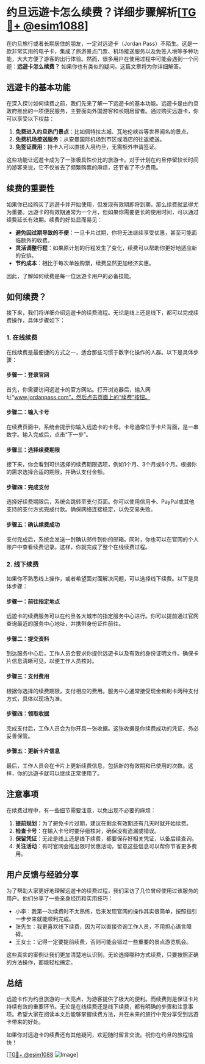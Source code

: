 # 约旦远遊卡怎么续费？详细步骤解析[[TG💪+ @esim1088](https://t.me/s/esim1088)]

在约旦旅行或者长期居住的朋友，一定对远遊卡（Jordan Pass）不陌生。这是一款非常实用的电子卡，集成了旅游景点门票、机场接送服务以及免签入境等多种功能，大大方便了游客的出行体验。然而，很多用户在使用过程中可能会遇到一个问题：**远遊卡怎么续费？** 如果你也有类似的疑问，这篇文章将为你详细解答。

## 远遊卡的基本功能

在深入探讨如何续费之前，我们先来了解一下远遊卡的基本功能。远遊卡是由约旦政府推出的一项便民服务，主要面向外国游客和长期居留者。通过购买远遊卡，你可以享受以下权益：

1. **免费进入约旦热门景点**：比如佩特拉古城、瓦地伦峡谷等世界闻名的景点。
2. **免费机场接送服务**：从安曼国际机场到市区或酒店的往返接送。
3. **免签证费用**：持卡人可以直接入境约旦，无需额外申请签证。

这些功能让远遊卡成为了一张极具性价比的旅游卡。对于计划在约旦停留较长时间的游客来说，它不仅省去了频繁购票的麻烦，还节省了不少费用。

## 续费的重要性

如果你已经购买了远遊卡并开始使用，但发现有效期即将到期，那么续费就显得尤为重要。远遊卡的有效期通常为一个月，但如果你需要更长的使用时间，可以通过续费延长有效期。续费的好处显而易见：

- **避免因过期导致的不便**：一旦卡片过期，你将无法继续享受优惠，甚至可能面临额外的收费。
- **灵活调整行程**：如果原计划的行程发生了变化，续费可以帮助你更好地适应新的安排。
- **节约成本**：相比于每次单独购票，续费显然更加经济实惠。

因此，了解如何续费是每一位远遊卡用户的必备技能。

## 如何续费？

接下来，我们将详细介绍远遊卡的续费流程。无论是线上还是线下，都可以完成续费操作，具体步骤如下：

### 1. 在线续费

在线续费是最便捷的方式之一，适合那些习惯于数字化操作的人群。以下是具体步骤：

#### 步骤一：登录官网

首先，你需要访问远遊卡的官方网站。打开浏览器后，输入网址“www.jordanpass.com”，然后点击页面上的“续费”按钮。

#### 步骤二：输入卡号

在续费页面中，系统会提示你输入远遊卡的卡号。卡号通常位于卡片背面，是一串数字。输入完成后，点击“下一步”。

#### 步骤三：选择续费期限

接下来，你会看到可供选择的续费期限选项，例如1个月、3个月或6个月。根据你的需求选择合适的期限，并确认支付金额。

#### 步骤四：完成支付

选择好续费期限后，系统会跳转至支付页面。你可以使用信用卡、PayPal或其他支持的支付方式完成付款。确保网络连接稳定，以免交易失败。

#### 步骤五：确认续费成功

支付完成后，系统会发送一封确认邮件到你的邮箱。同时，你也可以在官网的个人账户中查看续费记录。这样，你就完成了整个在线续费过程。

### 2. 线下续费

如果你不熟悉线上操作，或者希望面对面解决问题，可以选择线下续费。以下是具体步骤：

#### 步骤一：前往指定地点

远遊卡的续费服务可以在约旦各大城市的指定服务中心进行。你可以提前通过官网查询最近的服务中心地址，并携带身份证件前往。

#### 步骤二：提交资料

到达服务中心后，工作人员会要求你提供远遊卡以及有效的身份证明文件。确保卡片信息清晰可见，以便工作人员核对。

#### 步骤三：支付费用

根据你选择的续费期限，支付相应的费用。服务中心通常接受现金和刷卡两种支付方式，具体以现场为准。

#### 步骤四：领取收据

完成支付后，工作人员会为你开具一张收据。这张收据是你续费成功的凭证，务必妥善保管。

#### 步骤五：更新卡片信息

最后，工作人员会在卡片上更新续费信息，包括新的有效期和已使用的次数。这样，你的远遊卡就可以继续正常使用了。

## 注意事项

在续费过程中，有一些细节需要注意，以免出现不必要的麻烦：

1. **提前规划**：为了避免卡片过期，建议在剩余有效期还有几天时就开始续费。
2. **检查卡号**：在输入卡号时要仔细核对，确保没有遗漏或错误。
3. **保留凭证**：无论是线上还是线下续费，都要保存好相关凭证，以备后续查询。
4. **关注活动**：有时官网会推出限时优惠活动，留意这些信息可以帮你节省更多费用。

## 用户反馈与经验分享

为了帮助大家更好地理解远遊卡的续费过程，我们采访了几位曾经使用过该服务的用户。他们分享了一些亲身经历和实用技巧：

- 小李：我第一次续费时不太熟练，后来发现官网的操作其实很简单，按照指引一步步来就能顺利完成。
- 张先生：我更喜欢线下续费，因为可以直接咨询工作人员，不用担心语言障碍。
- 王女士：记得一定要提前续费，否则可能会错过一些重要的景点游览机会。

这些真实的案例让我们更加清楚地认识到，无论选择哪种方式续费，只要按照正确的方法操作，都能轻松搞定。

## 总结

远遊卡作为约旦旅游的一大亮点，为游客提供了极大的便利。而续费则是保证卡片持续有效的重要环节。无论是在线续费还是线下续费，都有明确的步骤和注意事项。希望大家在阅读本文后能够掌握续费方法，并在未来的旅行中充分享受到远遊卡带来的好处。

如果你对远遊卡的续费还有其他疑问，欢迎随时留言交流。祝你在约旦的旅程愉快！

[[TG💪+ @esim1088](https://t.me/s/esim1088) ![Image](https://i.postimg.cc/4NQfJmqS/Snipaste-2025-05-13-00-14-12.png)]